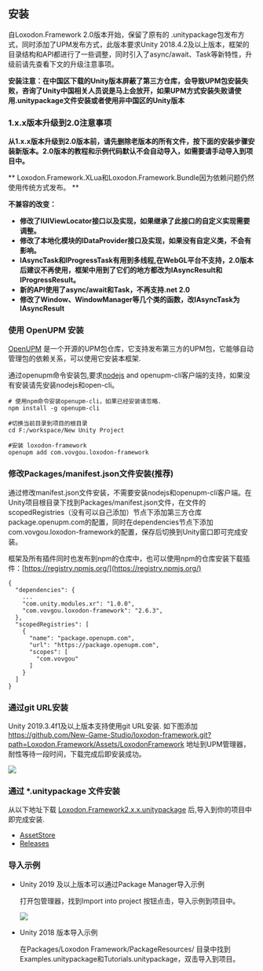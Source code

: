 ## 安装

自Loxodon.Framework 2.0版本开始，保留了原有的 .unitypackage包发布方式，同时添加了UPM发布方式，此版本要求Unity 2018.4.2及以上版本，框架的目录结构和API都进行了一些调整，同时引入了async/await、Task等新特性，升级前请先查看下文的升级注意事项。

**安装注意：在中国区下载的Unity版本屏蔽了第三方仓库，会导致UPM包安装失败，咨询了Unity中国相关人员说是马上会放开，如果UPM方式安装失败请使用.unitypackage文件安装或者使用非中国区的Unity版本**

### 1.x.x版本升级到2.0注意事项

**从1.x.x版本升级到2.0版本前，请先删除老版本的所有文件，按下面的安装步骤安装新版本。2.0版本的教程和示例代码默认不会自动导入，如需要请手动导入到项目中。**

** Loxodon.Framework.XLua和Loxodon.Framework.Bundle因为依赖问题仍然使用传统方式发布。 **

**不兼容的改变：**
- **修改了IUIViewLocator接口以及实现，如果继承了此接口的自定义实现需要调整。**
- **修改了本地化模块的IDataProvider接口及实现，如果没有自定义类，不会有影响。**
- **IAsyncTask和IProgressTask有用到多线程,在WebGL平台不支持，2.0版本后建议不再使用，框架中用到了它们的地方都改为IAsyncResult和IProgressResult。**
- **新的API使用了async/await和Task，不再支持.net 2.0**
- **修改了Window、WindowManager等几个类的函数，改IAsyncTask为IAsyncResult**

### 使用 OpenUPM 安装

[OpenUPM](https://openupm.com/) 是一个开源的UPM包仓库，它支持发布第三方的UPM包，它能够自动管理包的依赖关系，可以使用它安装本框架.

通过openupm命令安装包,要求[nodejs](https://nodejs.org/en/download/) and openupm-cli客户端的支持，如果没有安装请先安装nodejs和open-cli。

    # 使用npm命令安装openupm-cli，如果已经安装请忽略.
    npm install -g openupm-cli 
    
    #切换当前目录到项目的根目录
    cd F:/workspace/New Unity Project
    
    #安装 loxodon-framework
    openupm add com.vovgou.loxodon-framework
    
### 修改Packages/manifest.json文件安装(推荐)

通过修改manifest.json文件安装，不需要安装nodejs和openupm-cli客户端。在Unity项目根目录下找到Packages/manifest.json文件，在文件的scopedRegistries（没有可以自己添加）节点下添加第三方仓库package.openupm.com的配置，同时在dependencies节点下添加com.vovgou.loxodon-framework的配置，保存后切换到Unity窗口即可完成安装。

框架及所有插件同时也发布到npm的仓库中，也可以使用npm的仓库安装下载插件：[https://registry.npmjs.org/](https://registry.npmjs.org/)

    {
      "dependencies": {
        ...
        "com.unity.modules.xr": "1.0.0",
        "com.vovgou.loxodon-framework": "2.6.3",
      },
      "scopedRegistries": [
        {
          "name": "package.openupm.com",
          "url": "https://package.openupm.com",
          "scopes": [
            "com.vovgou"
          ]
        }
      ]
    }


### 通过git URL安装

Unity 2019.3.4f1及以上版本支持使用git URL安装. 如下图添加 https://github.com/New-Game-Studio/loxodon-framework.git?path=Loxodon.Framework/Assets/LoxodonFramework 地址到UPM管理器，耐性等待一段时间，下载完成后即安装成功。

![](docs/images/install_via_git.png)

### 通过 *.unitypackage 文件安装

从以下地址下载 [Loxodon.Framework2.x.x.unitypackage](https://github.com/New-Game-Studio/loxodon-framework/releases) 后,导入到你的项目中即完成安装.

- [AssetStore](https://assetstore.unity.com/packages/tools/gui/loxodon-framework-77446)
- [Releases](https://github.com/New-Game-Studio/loxodon-framework/releases)

### 导入示例

 - Unity 2019 及以上版本可以通过Package Manager导入示例

   打开包管理器，找到Import into project 按钮点击，导入示例到项目中。

   ![](docs/images/install_examples.png)
   
 - Unity 2018 版本导入示例

   在Packages/Loxodon Framework/PackageResources/ 目录中找到Examples.unitypackage和Tutorials.unitypackage，双击导入到项目。